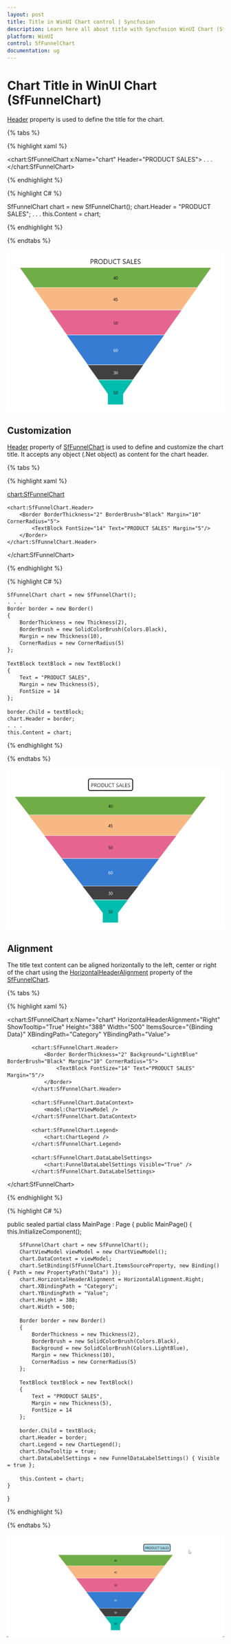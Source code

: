 ```yaml
---
layout: post
title: Title in WinUI Chart control | Syncfusion
description: Learn here all about title with Syncfusion WinUI Chart (SfFunnelChart) control and its customization.
platform: WinUI
control: SfFunnelChart
documentation: ug
---
```


# Chart Title in WinUI Chart (SfFunnelChart)

[Header](https://help.syncfusion.com/cr/winui/Syncfusion.UI.Xaml.Charts.ChartBase.html#Syncfusion_UI_Xaml_Charts_ChartBase_Header) property is used to define the title for the chart.

{% tabs %}   

{% highlight xaml %}

<chart:SfFunnelChart x:Name="chart" Header="PRODUCT SALES">
 . . .           
</chart:SfFunnelChart>

{% endhighlight %}

{% highlight C# %}

SfFunnelChart chart = new SfFunnelChart();
chart.Header = "PRODUCT SALES";
. . . 
this.Content = chart;

{% endhighlight %}

{% endtabs %} 

![Title support in WinUI chart](Title_Images/winui-chart_title.png)

## Customization

[Header](https://help.syncfusion.com/cr/winui/Syncfusion.UI.Xaml.Charts.ChartBase.html#Syncfusion_UI_Xaml_Charts_ChartBase_Header) property of [SfFunnelChart](https://help.syncfusion.com/cr/winui/Syncfusion.UI.Xaml.Charts.SfFunnelChart.html) is used to define and customize the chart title. It accepts any object (.Net object) as content for the chart header.

{% tabs %}   

{% highlight xaml %}

 <chart:SfFunnelChart>

    <chart:SfFunnelChart.Header>
        <Border BorderThickness="2" BorderBrush="Black" Margin="10" CornerRadius="5">
            <TextBlock FontSize="14" Text="PRODUCT SALES" Margin="5"/>
        </Border>
    </chart:SfFunnelChart.Header>
            
</chart:SfFunnelChart>

{% endhighlight %}

{% highlight C# %}

    SfFunnelChart chart = new SfFunnelChart();
    . . .
    Border border = new Border()
    {
        BorderThickness = new Thickness(2),
        BorderBrush = new SolidColorBrush(Colors.Black),
        Margin = new Thickness(10),
        CornerRadius = new CornerRadius(5)
    };

    TextBlock textBlock = new TextBlock()
    {
        Text = "PRODUCT SALES",
        Margin = new Thickness(5),
        FontSize = 14
    };

    border.Child = textBlock;
    chart.Header = border;
    . . . 
    this.Content = chart;

{% endhighlight %}

{% endtabs %} 

![Title customization support in WinUI chart](Title_Images/winui-chart_title_customization.png)

## Alignment

The title text content can be aligned horizontally to the left, center or right of the chart using the [HorizontalHeaderAlignment](https://help.syncfusion.com/cr/winui/Syncfusion.UI.Xaml.Charts.ChartBase.html#Syncfusion_UI_Xaml_Charts_ChartBase_HorizontalHeaderAlignment) property of the [SfFunnelChart](https://help.syncfusion.com/cr/winui/Syncfusion.UI.Xaml.Charts.SfFunnelChart.html).

{% tabs %}   

{% highlight xaml %}

 <chart:SfFunnelChart x:Name="chart" 
                HorizontalHeaderAlignment="Right"
                ShowTooltip="True"
                Height="388" Width="500" 
                ItemsSource="{Binding Data}" 
                XBindingPath="Category"
                YBindingPath="Value">
                
            <chart:SfFunnelChart.Header>
                <Border BorderThickness="2" Background="LightBlue" BorderBrush="Black" Margin="10" CornerRadius="5">
                    <TextBlock FontSize="14" Text="PRODUCT SALES" Margin="5"/>
                </Border>
            </chart:SfFunnelChart.Header>

            <chart:SfFunnelChart.DataContext>
                <model:ChartViewModel />
            </chart:SfFunnelChart.DataContext>

            <chart:SfFunnelChart.Legend>
                <chart:ChartLegend />
            </chart:SfFunnelChart.Legend>

            <chart:SfFunnelChart.DataLabelSettings>
                <chart:FunnelDataLabelSettings Visible="True" />
            </chart:SfFunnelChart.DataLabelSettings>
            
</chart:SfFunnelChart>

{% endhighlight %}

{% highlight C# %}

public sealed partial class MainPage : Page
{
    public MainPage()
    {
        this.InitializeComponent();
            
        SfFunnelChart chart = new SfFunnelChart();
        ChartViewModel viewModel = new ChartViewModel();
        chart.DataContext = viewModel;
        chart.SetBinding(SfFunnelChart.ItemsSourceProperty, new Binding() { Path = new PropertyPath("Data") });
        chart.HorizontalHeaderAlignment = HorizontalAlignment.Right;
        chart.XBindingPath = "Category";
        chart.YBindingPath = "Value";
        chart.Height = 388;
        chart.Width = 500;

        Border border = new Border()
        {
            BorderThickness = new Thickness(2),
            BorderBrush = new SolidColorBrush(Colors.Black),
            Background = new SolidColorBrush(Colors.LightBlue),
            Margin = new Thickness(10),
            CornerRadius = new CornerRadius(5)
        };

        TextBlock textBlock = new TextBlock()
        {
            Text = "PRODUCT SALES",
            Margin = new Thickness(5),
            FontSize = 14
        };

        border.Child = textBlock;
        chart.Header = border;
        chart.Legend = new ChartLegend();
        chart.ShowTooltip = true;
        chart.DataLabelSettings = new FunnelDataLabelSettings() { Visible = true };

        this.Content = chart;
    }
}

{% endhighlight %}

{% endtabs %} 

![Title text alignment support in WinUI chart](Title_Images/winui-chart_title_alignment.png)
